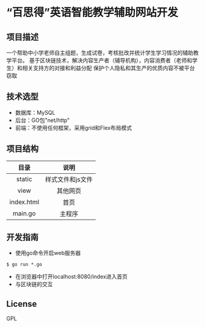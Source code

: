 “百思得”英语智能教学辅助网站开发
====

项目描述
----
一个帮助中小学老师自主组题，生成试卷，考核批改并统计学生学习情况的辅助教学平台。
基于区块链技术，解决内容生产者（辅导机构），内容消费者（老师和学生）和相关支持方的对接和利益分配
保护个人隐私和其生产的优质内容不被平台窃取

技术选型
----
* 数据库：MySQL
* 后台：GO包"net/http"
* 前端：不使用任何框架，采用grid和Flex布局模式

项目结构
----
目录 | 说明 
:-: | :-:
static | 样式文件和js文件
view | 其他网页
index.html | 首页 
main.go | 主程序


开发指南
----
* 使用go命令开启web服务器
```
$ go run *.go
```
* 在浏览器中打开localhost:8080/index进入首页
* 与区块链的交互


License
----
GPL
